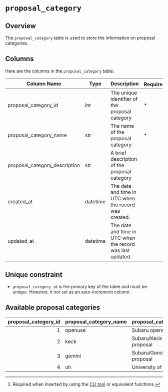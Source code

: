 # `proposal_category`

## Overview

The `proposal_catagory` table is used to store the information on proposal categories.

## Columns

Here are the columns in the `proposal_category` table:

| Column Name                   | Type     | Description                                                | Required[^1] | Default |
| ----------------------------- | -------- | ---------------------------------------------------------- | ------------ | ------- |
| proposal_category_id          | int      | The unique identifier of the proposal category             | \*           |         |
| proposal_category_name        | str      | The name of the proposal category                          | \*           |         |
| proposal_category_description | str      | A brief description of the proposal category               |              | ""      |
| created_at                    | datetime | The date and time in UTC when the record was created.      |              |         |
| updated_at                    | datetime | The date and time in UTC when the record was last updated. |              |         |

[^1]: Required when inserted by using the [CLI tool](../reference/cli.md) or equivalent functions.

## Unique constraint

- `proposal_category_id` is the primary key of the table and must be unique. However, it not set as an auto-increment column.

## Available proposal categories

| proposal_category_id | proposal_category_name | proposal_category_description        |
| -------------------: | ---------------------- | ------------------------------------ |
|                    1 | openuse                | Subaru openuse proposal              |
|                    2 | keck                   | Subaru/Keck time exchange proposal   |
|                    3 | gemini                 | Subaru/Gemini time exchange proposal |
|                    4 | uh                     | University of Hawaii proposal        |
